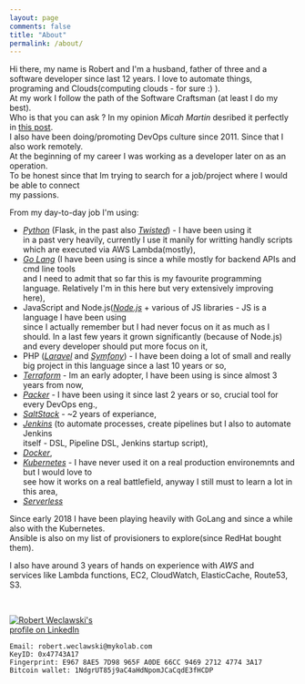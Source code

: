 ```yaml
---
layout: page
comments: false
title: "About"
permalink: /about/
---
```


Hi there, my name is Robert and I'm a husband, father of three and a software developer since last 12 years. I love to automate things, programing and Clouds(computing clouds - for sure :) ).    
At my work I follow the path of the Software Craftsman (at least I do my best).    
Who is that you can ask ? In my opinion _Micah Martin_ desribed it perfectly in [this post](http://blog.8thlight.com/micah-martin/2008/09/21/definition-of-software-craftsman.html).     
I also have been doing/promoting DevOps culture since 2011. Since that I also work remotely.    
At the beginning of my career I was working as a developer later on as an operation.    
To be honest since that Im trying to search for a job/project where I would be able to connect    
my passions.    

From my day-to-day job I'm using:    

  - [_Python_](https://www.python.org/) (Flask, in the past also [_Twisted_](https://twistedmatrix.com/trac/)) - I have been using it     
    in a past very heavily, currently I use it manily for writting handly scripts which are executed via AWS Lambda(mostly),
  - [_Go Lang_](https://golang.org/) (I have been using is since a while mostly for backend APIs and cmd line tools     
    and I need to admit that so far this is my favourite programming language. Relatively I'm in this here but very extensively improving here),
  - JavaScript and Node.js([_Node.js_](https://nodejs.org/en/) + various of JS libraries - JS is a language I have been using     
    since I actually remember but I had never focus on it as much as I should. In a last few years it grown significantly (because of Node.js) 
    and every developer should put more focus on it,
  - PHP ([_Laravel_]() and [_Symfony_]()) - I have been doing a lot of small and really big project in this language since a last 10 years or so,
  - [_Terraform_](https://www.terraform.io/) - Im an early adopter, I have been using is since almost 3 years from now,
  - [_Packer_](https://packer.io/) - I have been using it since last 2 years or so, crucial tool for every DevOps eng.,
  - [_SaltStack_](https://saltstack.com/) - ~2 years of experiance,
  - [_Jenkins_](https://jenkins-ci.org/) (to automate processes, create pipelines but I also to automate Jenkins     
    itself - DSL, Pipeline DSL, Jenkins startup script),
  - [_Docker_](https://www.docker.com/),
  - [_Kubernetes_](https://kubernetes.io/) - I have never used it on a real production environemnts and but I would love to     
    see how it works on a real battlefield, anyway I still must to learn a lot in this area,
  - [_Serverless_](https://serverless.com/)

Since early 2018 I have been playing heavily with GoLang and since a while also with the Kubernetes.     
Ansible is also on my list of provisioners to explore(since RedHat bought them).     

I also have around 3 years of hands on experience with _AWS_ and    
services like Lambda functions, EC2, CloudWatch, ElasticCache, Route53, S3.    

<div class="github-card" data-github="robertwe" data-width="400" data-height="150"></div>
<script src="https://lab.lepture.com/github-cards/widget.js"></script>
<br />
<p style="width: 160px;">
    <a href="https://www.linkedin.com/in/robertweclawski">
        <img src="https://static.licdn.com/scds/common/u/img/webpromo/btn_viewmy_160x33.png" alt="Robert Weclawski's profile on LinkedIn" title="">
    </a>
</p>

`Email: robert.weclawski@mykolab.com`     
`KeyID: 0x47743A17`    
`Fingerprint: E967 8AE5 7D98 965F A0DE 66CC 9469 2712 4774 3A17`    
`Bitcoin wallet: 1NdgrUT85j9aC4aHdNpomJCaCqdE3fHCDP`
